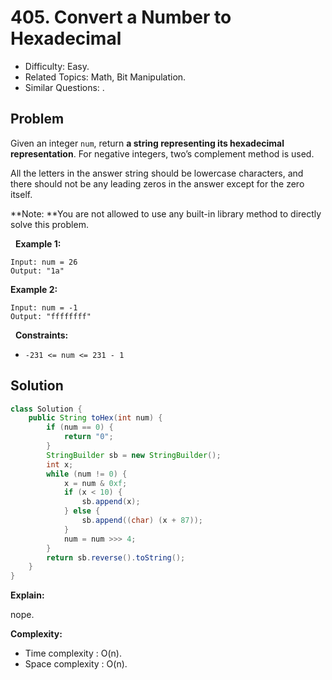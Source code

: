 # 405. Convert a Number to Hexadecimal

- Difficulty: Easy.
- Related Topics: Math, Bit Manipulation.
- Similar Questions: .

## Problem

Given an integer ```num```, return **a string representing its hexadecimal representation**. For negative integers, two’s complement method is used.

All the letters in the answer string should be lowercase characters, and there should not be any leading zeros in the answer except for the zero itself.

**Note: **You are not allowed to use any built-in library method to directly solve this problem.

 
**Example 1:**
```
Input: num = 26
Output: "1a"
```

**Example 2:**
```
Input: num = -1
Output: "ffffffff"
```
 
**Constraints:**


	
- ```-231 <= num <= 231 - 1```



## Solution

```java
class Solution {
    public String toHex(int num) {
        if (num == 0) {
            return "0";
        }
        StringBuilder sb = new StringBuilder();
        int x;
        while (num != 0) {
            x = num & 0xf;
            if (x < 10) {
                sb.append(x);
            } else {
                sb.append((char) (x + 87));
            }
            num = num >>> 4;
        }
        return sb.reverse().toString();
    }
}
```

**Explain:**

nope.

**Complexity:**

* Time complexity : O(n).
* Space complexity : O(n).
